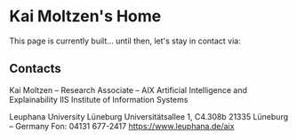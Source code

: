 # Kai Moltzen's Home

This page is currently built... until then, let's stay in contact via:

## Contacts
Kai Moltzen
– Research Associate –
AIX Artificial Intelligence and Explainability
IIS Institute of Information Systems

Leuphana University Lüneburg
Universitätsallee 1, C4.308b
21335 Lüneburg – Germany
Fon: 04131 677-2417
https://www.leuphana.de/aix
